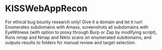 # KISSWebAppRecon
For ethical bug bounty research only! Give it a domain and let it run! Enumerates subdomains with Amass, screenshots all subdomains with EyeWitness (with option to proxy through Burp or Zap by modifying script), Runs nmap and Nmap and Nikto scans on enumerated subdomains, and outputs results to folders for manual review and target selection.
